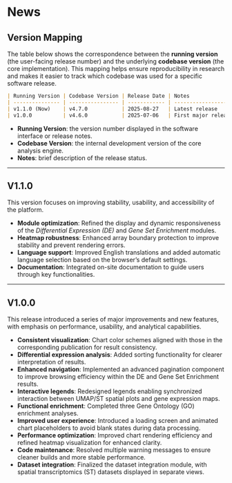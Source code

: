 # News

## Version Mapping

The table below shows the correspondence between the **running version** (the user-facing release number) and the underlying **codebase version** (the core implementation).
This mapping helps ensure reproducibility in research and makes it easier to track which codebase was used for a specific software release.

```markdown
| Running Version | Codebase Version | Release Date | Notes                |
| --------------- | ---------------- | ------------ | -------------------- |
| v1.1.0 (Now)    | v4.7.0           | 2025-08-27   | Latest release       |
| v1.0.0          | v4.6.0           | 2025-07-06   | First major release  |

```

* **Running Version**: the version number displayed in the software interface or release notes.
* **Codebase Version**: the internal development version of the core analysis engine.
* **Notes**: brief description of the release status.

---
## V1.1.0

This version focuses on improving stability, usability, and accessibility of the platform.

* **Module optimization**: Refined the display and dynamic responsiveness of the *Differential Expression (DE)* and *Gene Set Enrichment* modules.
* **Heatmap robustness**: Enhanced array boundary protection to improve stability and prevent rendering errors.
* **Language support**: Improved English translations and added automatic language selection based on the browser’s default settings.
* **Documentation**: Integrated on-site documentation to guide users through key functionalities.

---

## V1.0.0

This release introduced a series of major improvements and new features, with emphasis on performance, usability, and analytical capabilities.

* **Consistent visualization**: Chart color schemes aligned with those in the corresponding publication for result consistency.
* **Differential expression analysis**: Added sorting functionality for clearer interpretation of results.
* **Enhanced navigation**: Implemented an advanced pagination component to improve browsing efficiency within the DE and Gene Set Enrichment results.
* **Interactive legends**: Redesigned legends enabling synchronized interaction between UMAP/ST spatial plots and gene expression maps.
* **Functional enrichment**: Completed three Gene Ontology (GO) enrichment analyses.
* **Improved user experience**: Introduced a loading screen and animated chart placeholders to avoid blank states during data processing.
* **Performance optimization**: Improved chart rendering efficiency and refined heatmap visualization for enhanced clarity.
* **Code maintenance**: Resolved multiple warning messages to ensure cleaner builds and more stable performance.
* **Dataset integration**: Finalized the dataset integration module, with spatial transcriptomics (ST) datasets displayed in separate views.




